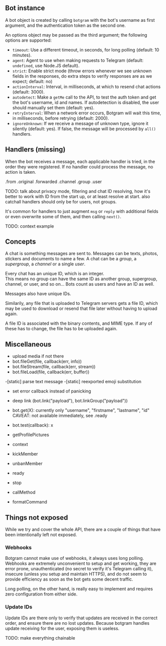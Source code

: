 ## Bot instance

A bot object is created by calling `botgram` with the bot's
username as first argument, and the authentication token
as the second one.

An options object may be passed as the third argument;
the following options are supported:

 - `timeout`: Use a different timeout, in seconds, for long polling (default: 10 minutes).
 - `agent`: Agent to use when making requests to Telegram (default: `undefined`, use Node.JS default).
 - `strict`: Enable strict mode (throw errors whenever we see unknown fields in the
   responses, do extra steps to verify responses are as we expect; default: no)
 - `actionInterval`: Interval, in milliseconds, at which to resend chat actions (default: 3000).
 - `autodetect`: Make a `getMe` call to the API, to test the auth token and get the bot's
   username, id and names. If autodetection is disabled, the user should manually set them (default: yes).
 - `retryInterval`: When a network error occurs, Botgram will wait this time, in milliseconds, before retrying (default: 2000).
 - `ignoreUnknown`: If we receive a message of unknown type, ignore it silently (default: yes).
   If false, the message will be processed by `all()` handlers.


## Handlers (missing)

When the bot receives a message, each applicable handler is tried,
in the order they were registered. If no handler could process the
message, no action is taken.

.from
.original
.forwarded
.channel
.group
.user

TODO: talk about privacy mode, filtering and chat ID resolving, how it's
better to work with ID from the start up, or at least resolve at start. also
catchall handlers should only be for users, not groups.

It's common for handlers to just augment `msg` or `reply` with additional
fields or even overwrite some of them, and then calling `next()`.

TODO: context example


## Concepts

A chat is something messages are sent to. Messages can be texts, photos,
stickers and documents to name a few. A chat can be a *group*,
a *supergroup*, a *channel* or a single *user*.

Every chat has an unique ID, which is an integer.  
This means no group can have the same ID as another group, supergroup,
channel, or user, and so on... Bots count as users and have an ID as well.

Messages also have unique IDs.

Similarily, any file that is uploaded to Telegram servers gets a file
ID, which may be used to download or resend that file later without
having to upload again.

A file ID is associated with the binary contents, and MIME type.
If any of these has to change, the file has to be uploaded again.



## Miscellaneous

- upload media if not there
- bot.fileGet(file, callback(err, info))
- bot.fileStream(file, callback(err, stream))
- bot.fileLoad(file, callback(err, buffer))

-[static] parse text message
-[static] reexported emoji substitution
- set error callback instead of panicking

- deep link (bot.link("payload"), bot.linkGroup("payload"))

- bot.get(X): currently only "username", "firstname", "lastname", "id"
  CAVEAT: not available immediately, see .ready
- bot.test(callback): x

- getProfilePictures
- context

- kickMember
- unbanMember


- ready


- stop

- callMethod

- formatCommand



## Things not exposed

While we try and cover the whole API, there are a couple of
things that have been intentionally left not exposed.

### Webhooks

Botgram cannot make use of webhooks, it always uses long polling.
Webhooks are extremely unconvenient to setup and get working,
they are error prone, unauthenticated (no secret to verify it's
Telegram calling it), insecure (unless you setup and maintain HTTPS),
and do not seem to provide efficiency as soon as the bot gets
some decent traffic.

Long polling, on the other hand, is really easy to implement and
requires zero configuration from either side.

### Update IDs

Update IDs are there only to verify that updates are received in
the correct order, and ensure there are no lost updates. Because
botgram handles update receiving for the user, exposing them
is useless.


TODO: make everything chainable
